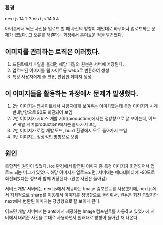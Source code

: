 ### 환경
next.js 14.2.3
next.js 14.0.4

아이폰에서 찍은 사진을 업로드 할 때 사진의 방향이 제멋대로 바뀌어서 업로드되는 문제가 있었다. 그 오류를 해결하는 과정에서 흥미로운 점을 발견했다.

## 이미지를 관리하는 로직은 이러했다. 
1. 프론트에서 파일을 올리면 해당 파일의 원본은 서버에 저장된다.
2. 업로드된 이미지를 웹 사이트용 webp로 변환하여 생성
3. 특정 사용자에게 줄 크롭, 편집한 이미지 생성

## 이 이미지들을 활용하는 과정에서 문제가 발생했다. 
1. 2번 이미지는 웹사이트에서 사용자에게 보여주는 이미지였는데 특정 이미지가 시계 반대방향으로 90도 회전되어 보임
2. 2번 이미지가 서비스 개발 서버(production)에서는 정방향으로 잘 보이는데, 어드민 개발 서버(production)에서는 돌아가서 보임
3. 2번 이미지가 로컬 개발 모드, build 환경에서 모두 돌아가서 보임
4. 3번 이미지는 정상적인 방향으로 보임

## 원인 
복합적인 원인이 있었다. ios 환경에서 촬영된 이미지 중 특정 이미지가 회전되어서 업로드 되는 버그가 있었다. 해당 이미지가 업로드되면, 서버에는 메타데이터에 -90도로 회전되었다는 정보와 함께 저장된다. (원본 사진은 돌아감)

서비스 개발 서버에는 next.js에서 제공하는 Image 컴포넌트를 사용했기에, next.js에서 자체적으로 sharp를 이용해서 이미지를 정방향으로 돌려줘서, 원본은 회전 되었지만 next에서 변환된 이미지는 정방향으로 잘 보이게 된다.

어드민 개발 서버에서는 antd에서 제공하는 Image 컴포넌트를 사용하고 있었기에 서버에서 내려준 사진을 그대로 사용하면서 원래대로 방향아 돌아간 채 나온다.


